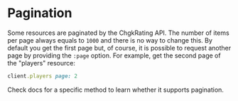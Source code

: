 # Pagination

Some resources are paginated by the ChgkRating API. The number of items per page always equals to `1000` and there is no way to change this. By default you get the first page but, of course, it is possible to request another page by providing the `:page` option. For example, get the second page of the "players" resource:

```ruby
client.players page: 2
```

Check docs for a specific method to learn whether it supports pagination.